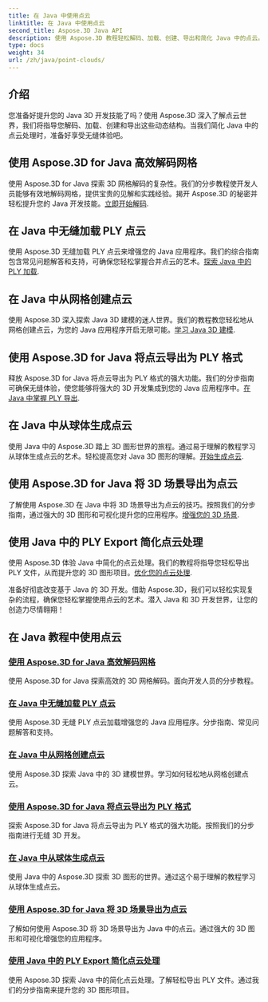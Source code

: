 ```yaml
---
title: 在 Java 中使用点云
linktitle: 在 Java 中使用点云
second_title: Aspose.3D Java API
description: 使用 Aspose.3D 教程轻松解码、加载、创建、导出和简化 Java 中的点云。逐步增强您的 3D 开发技能。
type: docs
weight: 34
url: /zh/java/point-clouds/
---
```


## 介绍

您准备好提升您的 Java 3D 开发技能了吗？使用 Aspose.3D 深入了解点云世界，我们将指导您解码、加载、创建和导出这些动态结构。当我们简化 Java 中的点云处理时，准备好享受无缝体验吧。

## 使用 Aspose.3D for Java 高效解码网格
使用 Aspose.3D for Java 探索 3D 网格解码的复杂性。我们的分步教程使开发人员能够有效地解码网格，提供宝贵的见解和实践经验。揭开 Aspose.3D 的秘密并轻松提升您的 Java 开发技能。[立即开始解码](./decode-meshes-java/).

## 在 Java 中无缝加载 PLY 点云
使用 Aspose.3D 无缝加载 PLY 点云来增强您的 Java 应用程序。我们的综合指南包含常见问题解答和支持，可确保您轻松掌握合并点云的艺术。[探索 Java 中的 PLY 加载](./load-ply-point-clouds-java/).

## 在 Java 中从网格创建点云
使用 Aspose.3D 深入探索 Java 3D 建模的迷人世界。我们的教程教您轻松地从网格创建点云，为您的 Java 应用程序开启无限可能。[学习 Java 3D 建模](./create-point-clouds-java/).

## 使用 Aspose.3D for Java 将点云导出为 PLY 格式
释放 Aspose.3D for Java 将点云导出为 PLY 格式的强大功能。我们的分步指南可确保无缝体验，使您能够将强大的 3D 开发集成到您的 Java 应用程序中。[在 Java 中掌握 PLY 导出](./export-point-clouds-ply-java/).

## 在 Java 中从球体生成点云
使用 Java 中的 Aspose.3D 踏上 3D 图形世界的旅程。通过易于理解的教程学习从球体生成点云的艺术。轻松提高您对 Java 3D 图形的理解。[开始生成点云](./generate-point-clouds-spheres-java/).

## 使用 Aspose.3D for Java 将 3D 场景导出为点云
了解使用 Aspose.3D 在 Java 中将 3D 场景导出为点云的技巧。按照我们的分步指南，通过强大的 3D 图形和可视化提升您的应用程序。[增强您的 3D 场景](./export-3d-scenes-point-clouds-java/).

## 使用 Java 中的 PLY Export 简化点云处理
使用 Aspose.3D 体验 Java 中简化的点云处理。我们的教程将指导您轻松导出 PLY 文件，从而提升您的 3D 图形项目。[优化您的点云处理](./ply-export-point-clouds-java/).

准备好彻底改变基于 Java 的 3D 开发。借助 Aspose.3D，我们可以轻松实现复杂的流程，确保您轻松掌握使用点云的艺术。潜入 Java 和 3D 开发世界，让您的创造力尽情翱翔！
## 在 Java 教程中使用点云
### [使用 Aspose.3D for Java 高效解码网格](./decode-meshes-java/)
使用 Aspose.3D for Java 探索高效的 3D 网格解码。面向开发人员的分步教程。
### [在 Java 中无缝加载 PLY 点云](./load-ply-point-clouds-java/)
使用 Aspose.3D 无缝 PLY 点云加载增强您的 Java 应用程序。分步指南、常见问题解答和支持。
### [在 Java 中从网格创建点云](./create-point-clouds-java/)
使用 Aspose.3D 探索 Java 中的 3D 建模世界。学习如何轻松地从网格创建点云。
### [使用 Aspose.3D for Java 将点云导出为 PLY 格式](./export-point-clouds-ply-java/)
探索 Aspose.3D for Java 将点云导出为 PLY 格式的强大功能。按照我们的分步指南进行无缝 3D 开发。
### [在 Java 中从球体生成点云](./generate-point-clouds-spheres-java/)
使用 Java 中的 Aspose.3D 探索 3D 图形的世界。通过这个易于理解的教程学习从球体生成点云。
### [使用 Aspose.3D for Java 将 3D 场景导出为点云](./export-3d-scenes-point-clouds-java/)
了解如何使用 Aspose.3D 将 3D 场景导出为 Java 中的点云。通过强大的 3D 图形和可视化增强您的应用程序。
### [使用 Java 中的 PLY Export 简化点云处理](./ply-export-point-clouds-java/)
使用 Aspose.3D 探索 Java 中的简化点云处理。了解轻松导出 PLY 文件。通过我们的分步指南来提升您的 3D 图形项目。